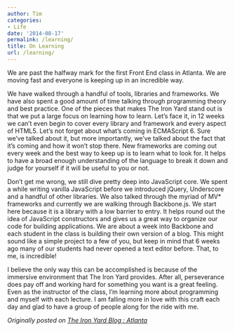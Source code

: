 ```yaml
---
author: Tim
categories:
- Life
date: '2014-08-17'
permalink: /learning/
title: On Learning
url: /learning/
---
```


We are past the halfway mark for the first Front End class in Atlanta. We are moving fast and everyone is keeping up in an incredible way.

<!--more-->

We have walked through a handful of tools, libraries and frameworks. We have also spent a good amount of time talking through programming theory and best practice. One of the pieces that makes The Iron Yard stand out is that we put a large focus on learning how to learn. Let’s face it, in 12 weeks we can’t even begin to cover every library and framework and every aspect of HTML5. Let’s not forget about what’s coming in ECMAScript 6. Sure we’ve talked about it, but more importantly, we’ve talked about the fact that it’s coming and how it won’t stop there. New frameworks are coming out every week and the best way to keep up is to learn what to look for. It helps to have a broad enough understanding of the language to break it down and judge for yourself if it will be useful to you or not.

Don’t get me wrong, we still dive pretty deep into JavaScript core. We spent a while writing vanilla JavaScript before we introduced jQuery, Underscore and a handful of other libraries. We also talked through the myriad of MV* frameworks and currently we are walking through Backbone.js. We start here because it is a library with a low barrier to entry. It helps round out the idea of JavaScript constructors and gives us a great way to organize our code for building applications. We are about a week into Backbone and each student in the class is building their own version of a blog. This might sound like a simple project to a few of you, but keep in mind that 6 weeks ago many of our students had never opened a text editor before. That, to me, is incredible!

I believe the only way this can be accomplished is because of the immersive environment that The Iron Yard provides. After all, perseverance does pay off and working hard for something you want is a great feeling. Even as the instructor of the class, I’m learning more about programming and myself with each lecture. I am falling more in love with this craft each day and glad to have a group of people along for the ride with me.

*Originally posted on [The Iron Yard Blog : Atlanta][1]*

 [1]: http://atlanta.theironyard.com/post/92757229935/always-learning
 